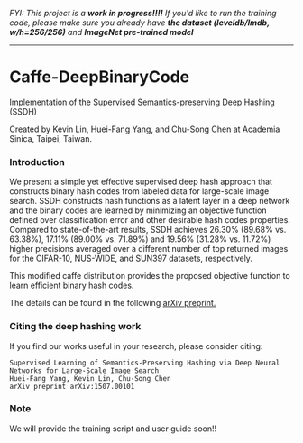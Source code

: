 _FYI: This project is a **work in progress!!!!** If you'd like to run the training code, please make sure you already have **the dataset (leveldb/lmdb, w/h=256/256)** and **ImageNet pre-trained model**_

---


# Caffe-DeepBinaryCode

Implementation of the Supervised Semantics-preserving Deep Hashing (SSDH)

Created by Kevin Lin, Huei-Fang Yang, and Chu-Song Chen at Academia Sinica, Taipei, Taiwan.

### Introduction

We present a simple yet effective supervised deep hash approach that constructs binary hash codes from labeled data for large-scale image search. SSDH constructs hash functions as a latent layer in a deep network and the binary codes are learned by minimizing an objective function defined over classification error and other desirable hash codes properties. Compared to state-of-the-art results, SSDH achieves 26.30% (89.68% vs. 63.38%), 17.11% (89.00% vs. 71.89%) and 19.56% (31.28% vs. 11.72%) higher precisions averaged over a different number of top returned images for the CIFAR-10, NUS-WIDE, and SUN397 datasets, respectively.

This modified caffe distribution provides the proposed objective function to learn efficient binary hash codes. 

The details can be found in the following [arXiv preprint.](http://arxiv.org/abs/1507.00101)


### Citing the deep hashing work

If you find our works useful in your research, please consider citing:

    Supervised Learning of Semantics-Preserving Hashing via Deep Neural Networks for Large-Scale Image Search
    Huei-Fang Yang, Kevin Lin, Chu-Song Chen
    arXiv preprint arXiv:1507.00101



### Note

We will provide the training script and user guide soon!!
